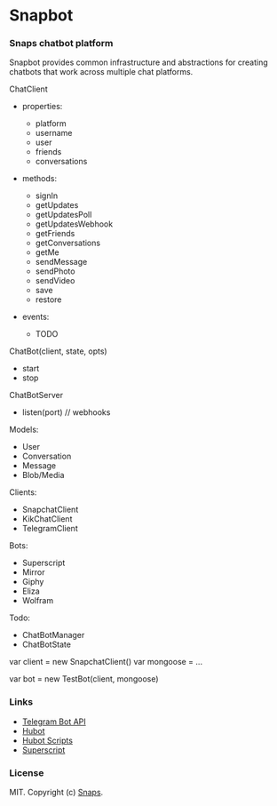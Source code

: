 # Snapbot

### Snaps chatbot platform

Snapbot provides common infrastructure and abstractions for creating chatbots that work across multiple chat platforms.

ChatClient
  * properties:
    * platform
    * username
    * user
    * friends
    * conversations

  * methods:
    * signIn
    * getUpdates
    * getUpdatesPoll
    * getUpdatesWebhook
    * getFriends
    * getConversations
    * getMe
    * sendMessage
    * sendPhoto
    * sendVideo
    * save
    * restore

  * events:
    * TODO

ChatBot(client, state, opts)
  * start
  * stop

ChatBotServer
  * listen(port) // webhooks

Models:
  * User
  * Conversation
  * Message
  * Blob/Media

Clients:
  * SnapchatClient
  * KikChatClient
  * TelegramClient

Bots:
  * Superscript
  * Mirror
  * Giphy
  * Eliza
  * Wolfram

Todo:
  * ChatBotManager
  * ChatBotState

var client = new SnapchatClient()
var mongoose = ...

var bot = new TestBot(client, mongoose)

### Links

- [Telegram Bot API](https://core.telegram.org/bots/api)
- [Hubot](https://github.com/github/hubot)
- [Hubot Scripts](https://github.com/github/hubot-scripts)
- [Superscript](https://github.com/silentrob/superscript)

### License

MIT. Copyright (c) [Snaps](https://makesnaps.com).
